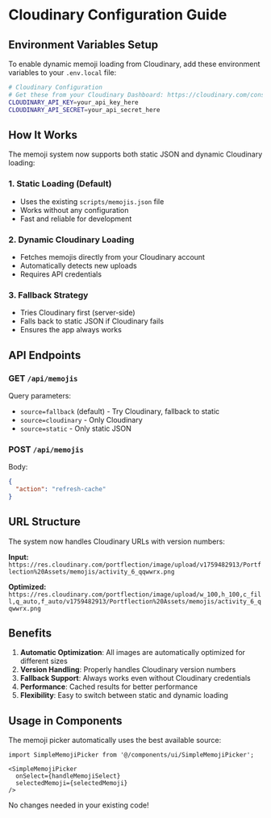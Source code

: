 # Cloudinary Configuration Guide

## Environment Variables Setup

To enable dynamic memoji loading from Cloudinary, add these environment variables to your `.env.local` file:

```bash
# Cloudinary Configuration
# Get these from your Cloudinary Dashboard: https://cloudinary.com/console
CLOUDINARY_API_KEY=your_api_key_here
CLOUDINARY_API_SECRET=your_api_secret_here
```

## How It Works

The memoji system now supports both static JSON and dynamic Cloudinary loading:

### 1. **Static Loading (Default)**
- Uses the existing `scripts/memojis.json` file
- Works without any configuration
- Fast and reliable for development

### 2. **Dynamic Cloudinary Loading**
- Fetches memojis directly from your Cloudinary account
- Automatically detects new uploads
- Requires API credentials

### 3. **Fallback Strategy**
- Tries Cloudinary first (server-side)
- Falls back to static JSON if Cloudinary fails
- Ensures the app always works

## API Endpoints

### GET `/api/memojis`

Query parameters:
- `source=fallback` (default) - Try Cloudinary, fallback to static
- `source=cloudinary` - Only Cloudinary
- `source=static` - Only static JSON

### POST `/api/memojis`

Body:
```json
{
  "action": "refresh-cache"
}
```

## URL Structure

The system now handles Cloudinary URLs with version numbers:

**Input:** `https://res.cloudinary.com/portflection/image/upload/v1759482913/Portflection%20Assets/memojis/activity_6_qqwwrx.png`

**Optimized:** `https://res.cloudinary.com/portflection/image/upload/w_100,h_100,c_fill,q_auto,f_auto/v1759482913/Portflection%20Assets/memojis/activity_6_qqwwrx.png`

## Benefits

1. **Automatic Optimization**: All images are automatically optimized for different sizes
2. **Version Handling**: Properly handles Cloudinary version numbers
3. **Fallback Support**: Always works even without Cloudinary credentials
4. **Performance**: Cached results for better performance
5. **Flexibility**: Easy to switch between static and dynamic loading

## Usage in Components

The memoji picker automatically uses the best available source:

```tsx
import SimpleMemojiPicker from '@/components/ui/SimpleMemojiPicker';

<SimpleMemojiPicker
  onSelect={handleMemojiSelect}
  selectedMemoji={selectedMemoji}
/>
```

No changes needed in your existing code!
